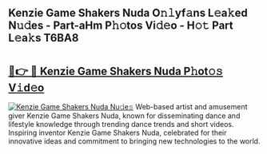 ## Kenzie Game Shakers Nuda O𝚗𝚕yf𝚊ns L𝚎a𝚔ed N𝚞𝚍es - Part-aHm P𝚑𝚘tos Vi𝚍𝚎o - H𝚘𝚝 Part L𝚎a𝚔s T6BA8

# <h2><a href="http://kf15ms.oniu.top/?m=Kenzie+Game+Shakers+Nuda">🔗👉 🔴 Kenzie Game Shakers Nuda P𝚑ot𝚘𝚜 V𝚒d𝚎o</a></h2>

[![Kenzie Game Shakers Nuda Nu𝚍e𝚜](https://i.imgur.com/0qMVB7G.gif)](http://kf15ms.oniu.top/?m=Kenzie+Game+Shakers+Nuda)
Web-based artist and amusement giver Kenzie Game Shakers Nuda, known for disseminating dance and lifestyle knowledge through trending dance trends and short videos. Inspiring inventor Kenzie Game Shakers Nuda, celebrated for their innovative ideas and commitment to bringing new technologies to the world.  
